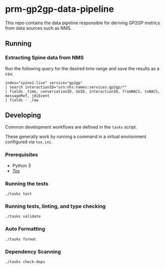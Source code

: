 # prm-gp2gp-data-pipeline

This repo contains the data pipeline responsible for deriving GP2GP metrics from data sources such as NMS.

## Running

### Extracting Spine data from NMS

Run the following query for the desired time range and save the results as a csv.

```
index="spine2-live" service="gp2gp"
| search interactionID="urn:nhs:names:services:gp2gp/*"
| fields _time, conversationID, GUID, interactionID, fromNACS, toNACS, messageRef, jdiEvent
| fields - _raw
```

## Developing

Common development workflows are defined in the `tasks` script.

These generally work by running a command in a virtual environment configured via `tox.ini`.

### Prerequisites

- Python 3
- [Tox](https://tox.readthedocs.io/en/latest/#)

### Running the tests

`./tasks test`

### Running tests, linting, and type checking

`./tasks validate`

### Auto Formatting

`./tasks format`

### Dependency Scanning

`./tasks check-deps`
